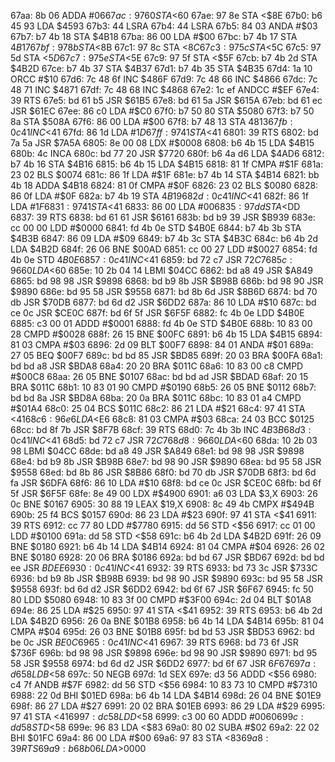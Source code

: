 67aa: 8b 06        ADDA   #$06
67ac: 97 60        STA    <$60
67ae: 97 8e        STA    <$8E
67b0: b6 45 93     LDA    $4593
67b3: 44           LSRA
67b4: 44           LSRA
67b5: 84 03        ANDA   #$03
67b7: b7 4b 18     STA    $4B18
67ba: 86 00        LDA    #$00
67bc: b7 4b 17     STA    $4B17
67bf: 97 8b        STA    <$8B
67c1: 97 8c        STA    <$8C
67c3: 97 5c        STA    <$5C
67c5: 97 5d        STA    <$5D
67c7: 97 5e        STA    <$5E
67c9: 97 5f        STA    <$5F
67cb: b7 4b 2d     STA    $4B2D
67ce: b7 4b 37     STA    $4B37
67d1: b7 4b 35     STA    $4B35
67d4: 1a 10        ORCC   #$10
67d6: 7c 48 6f     INC    $486F
67d9: 7c 48 66     INC    $4866
67dc: 7c 48 71     INC    $4871
67df: 7c 48 68     INC    $4868
67e2: 1c ef        ANDCC  #$EF
67e4: 39           RTS
67e5: bd 61 b5     JSR    $61B5
67e8: bd 61 5a     JSR    $615A
67eb: bd 61 ec     JSR    $61EC
67ee: 86 c0        LDA    #$C0
67f0: b7 50 80     STA    $5080
67f3: b7 50 8a     STA    $508A
67f6: 86 00        LDA    #$00
67f8: b7 48 13     STA    $4813
67fb: 0c 41        INC    <$41
67fd: 86 1d        LDA    #$1D
67ff: 97 41        STA    <$41
6801: 39           RTS
6802: bd 7a 5a     JSR    $7A5A
6805: 8e 00 08     LDX    #$0008
6808: b6 4b 15     LDA    $4B15
680b: 4c           INCA
680c: bd 77 20     JSR    $7720
680f: b6 4a d6     LDA    $4AD6
6812: b7 4b 16     STA    $4B16
6815: b6 4b 15     LDA    $4B15
6818: 81 1f        CMPA   #$1F
681a: 23 02        BLS    $0074
681c: 86 1f        LDA    #$1F
681e: b7 4b 14     STA    $4B14
6821: bb 4b 18     ADDA   $4B18
6824: 81 0f        CMPA   #$0F
6826: 23 02        BLS    $0080
6828: 86 0f        LDA    #$0F
682a: b7 4b 19     STA    $4B19
682d: 0c 41        INC    <$41
682f: 86 1f        LDA    #$1F
6831: 97 41        STA    <$41
6833: 86 00        LDA    #$00
6835: 97 dd        STA    <$DD
6837: 39           RTS
6838: bd 61 61     JSR    $6161
683b: bd b9 39     JSR    $B939
683e: cc 00 00     LDD    #$0000
6841: fd 4b 0e     STD    $4B0E
6844: b7 4b 3b     STA    $4B3B
6847: 86 09        LDA    #$09
6849: b7 4b 3c     STA    $4B3C
684c: b6 4b 2d     LDA    $4B2D
684f: 26 06        BNE    $00AD
6851: cc 00 27     LDD    #$0027
6854: fd 4b 0e     STD    $4B0E
6857: 0c 41        INC    <$41
6859: bd 72 c7     JSR    $72C7
685c: 96 60        LDA    <$60
685e: 10 2b 04 14  LBMI   $04CC
6862: bd a8 49     JSR    $A849
6865: bd 98 98     JSR    $9898
6868: bd b9 8b     JSR    $B98B
686b: bd 98 90     JSR    $9890
686e: bd 95 58     JSR    $9558
6871: bd 8b 6d     JSR    $8B6D
6874: bd 70 db     JSR    $70DB
6877: bd 6d d2     JSR    $6DD2
687a: 86 10        LDA    #$10
687c: bd ce 0c     JSR    $CE0C
687f: bd 6f 5f     JSR    $6F5F
6882: fc 4b 0e     LDD    $4B0E
6885: c3 00 01     ADDD   #$0001
6888: fd 4b 0e     STD    $4B0E
688b: 10 83 00 28  CMPD   #$0028
688f: 26 15        BNE    $00FC
6891: b6 4b 15     LDA    $4B15
6894: 81 03        CMPA   #$03
6896: 2d 09        BLT    $00F7
6898: 84 01        ANDA   #$01
689a: 27 05        BEQ    $00F7
689c: bd bd 85     JSR    $BD85
689f: 20 03        BRA    $00FA
68a1: bd bd a8     JSR    $BDA8
68a4: 20 20        BRA    $011C
68a6: 10 83 00 c8  CMPD   #$00C8
68aa: 26 05        BNE    $0107
68ac: bd bd ad     JSR    $BDAD
68af: 20 15        BRA    $011C
68b1: 10 83 01 90  CMPD   #$0190
68b5: 26 05        BNE    $0112
68b7: bd bd 8a     JSR    $BD8A
68ba: 20 0a        BRA    $011C
68bc: 10 83 01 a4  CMPD   #$01A4
68c0: 25 04        BCS    $011C
68c2: 86 21        LDA    #$21
68c4: 97 41        STA    <$41
68c6: 96 e6        LDA    <$E6
68c8: 81 03        CMPA   #$03
68ca: 24 03        BCC    $0125
68cc: bd 8f 7b     JSR    $8F7B
68cf: 39           RTS
68d0: 7c 4b 3b     INC    $4B3B
68d3: 0c 41        INC    <$41
68d5: bd 72 c7     JSR    $72C7
68d8: 96 60        LDA    <$60
68da: 10 2b 03 98  LBMI   $04CC
68de: bd a8 49     JSR    $A849
68e1: bd 98 98     JSR    $9898
68e4: bd b9 8b     JSR    $B98B
68e7: bd 98 90     JSR    $9890
68ea: bd 95 58     JSR    $9558
68ed: bd 8b 86     JSR    $8B86
68f0: bd 70 db     JSR    $70DB
68f3: bd 6d fa     JSR    $6DFA
68f6: 86 10        LDA    #$10
68f8: bd ce 0c     JSR    $CE0C
68fb: bd 6f 5f     JSR    $6F5F
68fe: 8e 49 00     LDX    #$4900
6901: a6 03        LDA    $3,X
6903: 26 0c        BNE    $0167
6905: 30 88 19     LEAX   $19,X
6908: 8c 49 4b     CMPX   #$494B
690b: 25 f4        BCS    $0157
690d: 86 23        LDA    #$23
690f: 97 41        STA    <$41
6911: 39           RTS
6912: cc 77 80     LDD    #$7780
6915: dd 56        STD    <$56
6917: cc 01 00     LDD    #$0100
691a: dd 58        STD    <$58
691c: b6 4b 2d     LDA    $4B2D
691f: 26 09        BNE    $0180
6921: b6 4b 14     LDA    $4B14
6924: 81 04        CMPA   #$04
6926: 26 02        BNE    $0180
6928: 20 06        BRA    $0186
692a: bd bd 67     JSR    $BD67
692d: bd bd ee     JSR    $BDEE
6930: 0c 41        INC    <$41
6932: 39           RTS
6933: bd 73 3c     JSR    $733C
6936: bd b9 8b     JSR    $B98B
6939: bd 98 90     JSR    $9890
693c: bd 95 58     JSR    $9558
693f: bd 6d d2     JSR    $6DD2
6942: bd 6f 67     JSR    $6F67
6945: fc 50 80     LDD    $5080
6948: 10 83 3f 00  CMPD   #$3F00
694c: 2d 04        BLT    $01A8
694e: 86 25        LDA    #$25
6950: 97 41        STA    <$41
6952: 39           RTS
6953: b6 4b 2d     LDA    $4B2D
6956: 26 0a        BNE    $01B8
6958: b6 4b 14     LDA    $4B14
695b: 81 04        CMPA   #$04
695d: 26 03        BNE    $01B8
695f: bd bd 53     JSR    $BD53
6962: bd be 0c     JSR    $BE0C
6965: 0c 41        INC    <$41
6967: 39           RTS
6968: bd 73 6f     JSR    $736F
696b: bd 98 98     JSR    $9898
696e: bd 98 90     JSR    $9890
6971: bd 95 58     JSR    $9558
6974: bd 6d d2     JSR    $6DD2
6977: bd 6f 67     JSR    $6F67
697a: d6 58        LDB    <$58
697c: 50           NEGB
697d: 1d           SEX
697e: d3 56        ADDD   <$56
6980: c4 7f        ANDB   #$7F
6982: dd 56        STD    <$56
6984: 10 83 73 10  CMPD   #$7310
6988: 22 0d        BHI    $01ED
698a: b6 4b 14     LDA    $4B14
698d: 26 04        BNE    $01E9
698f: 86 27        LDA    #$27
6991: 20 02        BRA    $01EB
6993: 86 29        LDA    #$29
6995: 97 41        STA    <$41
6997: dc 58        LDD    <$58
6999: c3 00 60     ADDD   #$0060
699c: dd 58        STD    <$58
699e: 96 83        LDA    <$83
69a0: 80 02        SUBA   #$02
69a2: 22 02        BHI    $01FC
69a4: 86 00        LDA    #$00
69a6: 97 83        STA    <$83
69a8: 39           RTS
69a9: b6 8b 06     LDA    >$0000
